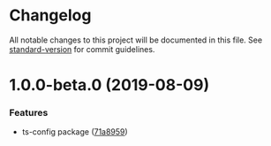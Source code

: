 # Changelog

All notable changes to this project will be documented in this file. See [standard-version](https://github.com/conventional-changelog/standard-version) for commit guidelines.

# 1.0.0-beta.0 (2019-08-09)


### Features

* ts-config package ([71a8959](https://github.com/gavar/wrench/commit/71a8959))
